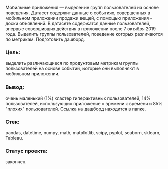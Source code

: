 Мобильные приложения — выделение групп пользователей на основе поведения.
Датасет содержит данные о событиях, совершенных в мобильном приложении продажи вещей, с помощью приложения - доски объявлений.
В датасете содержатся данные пользователей, впервые совершивших действия в приложении после 7 октября 2019 года.
Выделить группы пользователей, поведение которых различаются по метрикам. Подготовить дашборд.

### Цель: 
выделить различающиеся по продуктовым метрикам группы пользователей на основе событий, которые они выполняют в мобильном приложении.
### Вывод: 
очень маленький (1%) кластер гиперактивных пользователей, 14% пользователей, использующих приложение о времени к времени и 85% "плохих" пользователей.
Ссылка на дашборд находится в папке.
### Стек: 
pandas, datetime, numpy, math, matplotlib, scipy, pyplot, seaborn, sklearn, Tableau.
### Статус проекта: 
закончен.
